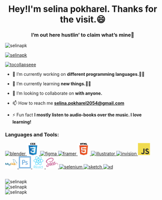 <h1 align="center">Hey!I'm selina pokharel. Thanks for the visit.😄</h1>
<h3 align="center">I’m out here hustlin’ to claim what’s mine🤙</h3>

<p align="left"> <img src="https://komarev.com/ghpvc/?username=selinapk&label=Profile%20views&color=0e75b6&style=flat" alt="selinapk" /> </p>

<p align="left"> <a href="https://github.com/ryo-ma/github-profile-trophy"><img src="https://github-profile-trophy.vercel.app/?username=selinapk" alt="selinapk"/></a> </p>

<p align="left"> <a href="https://twitter.com/tocollapseee" target="blank"><img src="https://img.shields.io/twitter/follow/tocollapseee?logo=twitter&style=for-the-badge" alt="tocollapseee"/> </a> </p>

- 🔭 I’m currently working on **different programming languages.👩‍💻**

- 🌱 I’m currently learning **new things.🕵️‍♀️**

- 👯 I’m looking to collaborate on **with anyone.**

- 📫 How to reach me **selina.pokharel2054@gmail.com**

- ⚡ Fun fact **I mostly listen to audio-books over the music. I love learning!**


<h3 align="left">Languages and Tools:</h3>
<p align="left"> <a href="https://www.blender.org/" target="_blank"> <img src="https://download.blender.org/branding/community/blender_community_badge_white.svg" alt="blender" width="40" height="40"/> </a> <a href="https://www.w3schools.com/css/" target="_blank"> <img src="https://raw.githubusercontent.com/devicons/devicon/master/icons/css3/css3-original-wordmark.svg" alt="css3" width="40" height="40"/> </a> <a href="https://www.figma.com/" target="_blank"> <img src="https://www.vectorlogo.zone/logos/figma/figma-icon.svg" alt="figma" width="40" height="40"/> </a> <a href="https://www.framer.com/" target="_blank"> <img src="https://www.vectorlogo.zone/logos/framer/framer-icon.svg" alt="framer" width="40" height="40"/> </a> <a href="https://www.w3.org/html/" target="_blank"> <img src="https://raw.githubusercontent.com/devicons/devicon/master/icons/html5/html5-original-wordmark.svg" alt="html5" width="40" height="40"/> </a> <a href="https://www.adobe.com/in/products/illustrator.html" target="_blank"> <img src="https://www.vectorlogo.zone/logos/adobe_illustrator/adobe_illustrator-icon.svg" alt="illustrator" width="40" height="40"/> </a> <a href="https://www.invisionapp.com/" target="_blank"> <img src="https://www.vectorlogo.zone/logos/invisionapp/invisionapp-icon.svg" alt="invision" width="40" height="40"/> </a> <a href="https://developer.mozilla.org/en-US/docs/Web/JavaScript" target="_blank"> <img src="https://raw.githubusercontent.com/devicons/devicon/master/icons/javascript/javascript-original.svg" alt="javascript" width="40" height="40"/> </a> <a href="https://www.mysql.com/" target="_blank"> <img src="https://raw.githubusercontent.com/devicons/devicon/master/icons/mysql/mysql-original-wordmark.svg" alt="mysql" width="40" height="40"/> </a> <a href="https://www.photoshop.com/en" target="_blank"> <img src="https://raw.githubusercontent.com/devicons/devicon/master/icons/photoshop/photoshop-line.svg" alt="photoshop" width="40" height="40"/> </a> <a href="https://reactjs.org/" target="_blank"> <img src="https://raw.githubusercontent.com/devicons/devicon/master/icons/react/react-original-wordmark.svg" alt="react" width="40" height="40"/> </a> <a href="https://sass-lang.com" target="_blank"> <img src="https://raw.githubusercontent.com/devicons/devicon/master/icons/sass/sass-original.svg" alt="sass" width="40" height="40"/> </a> <a href="https://www.selenium.dev" target="_blank"> <img src="https://raw.githubusercontent.com/detain/svg-logos/780f25886640cef088af994181646db2f6b1a3f8/svg/selenium-logo.svg" alt="selenium" width="40" height="40"/> </a> <a href="https://www.sketch.com/" target="_blank"> <img src="https://www.vectorlogo.zone/logos/sketchapp/sketchapp-icon.svg" alt="sketch" width="40" height="40"/> </a> <a href="https://www.adobe.com/products/xd.html" target="_blank"> <img src="https://cdn.worldvectorlogo.com/logos/adobe-xd.svg" alt="xd" width="40" height="40"/> </a> </p>
<br/>
<img src="https://github-readme-stats.vercel.app/api/top-langs?username=Selinapk&show_icons=true&locale=en&layout=compact&theme=dracula" alt="selinapk" />
<br/>
<img src="https://github-readme-stats.vercel.app/api?username=selinapk&show_icons=true&locale=en&theme=dracula" alt="selinapk" />
<br/>
<img src="https://github-readme-streak-stats.herokuapp.com/?user=selinapk&" alt="selinapk" />

